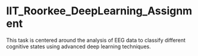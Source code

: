 # IIT_Roorkee_DeepLearning_Assignment
This task is centered around the analysis of EEG data to classify different cognitive states
using advanced deep learning techniques.
